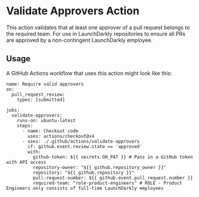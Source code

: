 # Validate Approvers Action

This action validates that at least one approver of a pull request belongs to the required team. For use in LaunchDarkly repositories to ensure all PRs are approved by a non-contingent LaunchDarkly employee.

## Usage

A GitHub Actions workflow that uses this action might look like this:
```
name: Require valid approvers
on:
  pull_request_review:
    types: [submitted]

jobs:
  validate-approvers:
    runs-on: ubuntu-latest
    steps:
      - name: Checkout code
        uses: actions/checkout@v4
      - uses: ./.github/actions/validate-approvers
        if: github.event.review.state == 'approved'
        with:
          github-token: ${{ secrets.GH_PAT }} # Pass in a GitHub token with API access
          repository-owner: "${{ github.repository_owner }}"
          repository: "${{ github.repository }}"
          pull-request-number: ${{ github.event.pull_request.number }}
          required-team: "role-product-engineers" # ROLE - Product Engineers only consists of full-time LaunchDarkly employees

```
